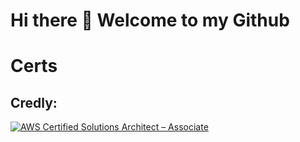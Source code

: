# Hi there 👋 Welcome to my Github
# Certs
## Credly:
<!--START_SECTION:badges-->
[![AWS Certified Solutions Architect – Associate](https://images.credly.com/size/110x110/images/0e284c3f-5164-4b21-8660-0d84737941bc/image.png)](http://www.credly.com/badges/095c6c1b-8acc-4710-b226-ef0d84dd00bc "AWS Certified Solutions Architect – Associate")
<!--END_SECTION:badges-->